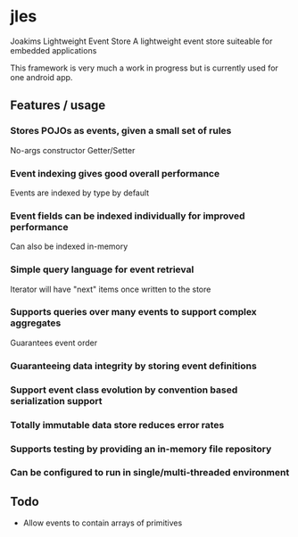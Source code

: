 # jles
Joakims Lightweight Event Store
A lightweight event store suiteable for embedded applications

This framework is very much a work in progress but is currently used for one android app.

## Features / usage
### Stores POJOs as events, given a small set of rules
No-args constructor
Getter/Setter
### Event indexing gives good overall performance
Events are indexed by type by default
### Event fields can be indexed individually for improved performance
Can also be indexed in-memory
### Simple query language for event retrieval
Iterator will have "next" items once written to the store
### Supports queries over many events to support complex aggregates
Guarantees event order
### Guaranteeing data integrity by storing event definitions
### Support event class evolution by convention based serialization support
### Totally immutable data store reduces error rates
### Supports testing by providing an in-memory file repository
### Can be configured to run in single/multi-threaded environment

## Todo
* Allow events to contain arrays of primitives